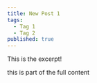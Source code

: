 ```yaml
---
title: New Post 1
tags: 
  - Tag 1
  - Tag 2
published: true
---
```


This is the excerpt!

this is part of the full content